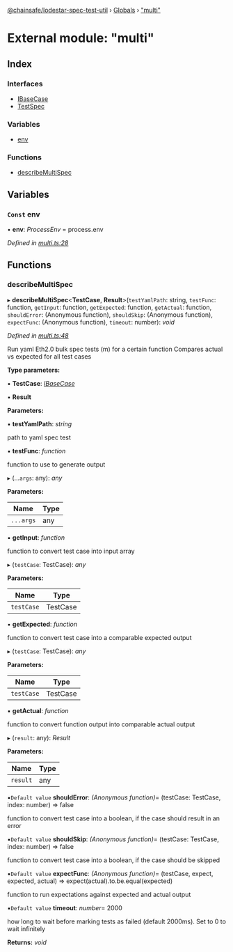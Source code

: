 [@chainsafe/lodestar-spec-test-util](../README.md) › [Globals](../globals.md) › ["multi"](_multi_.md)

# External module: "multi"

## Index

### Interfaces

* [IBaseCase](../interfaces/_multi_.ibasecase.md)
* [TestSpec](../interfaces/_multi_.testspec.md)

### Variables

* [env](_multi_.md#const-env)

### Functions

* [describeMultiSpec](_multi_.md#describemultispec)

## Variables

### `Const` env

• **env**: *ProcessEnv* = process.env

*Defined in [multi.ts:28](https://github.com/ChainSafe/lodestar/blob/53533586a/packages/lodestar-spec-test-util/src/multi.ts#L28)*

## Functions

###  describeMultiSpec

▸ **describeMultiSpec**<**TestCase**, **Result**>(`testYamlPath`: string, `testFunc`: function, `getInput`: function, `getExpected`: function, `getActual`: function, `shouldError`: (Anonymous function), `shouldSkip`: (Anonymous function), `expectFunc`: (Anonymous function), `timeout`: number): *void*

*Defined in [multi.ts:48](https://github.com/ChainSafe/lodestar/blob/53533586a/packages/lodestar-spec-test-util/src/multi.ts#L48)*

Run yaml Eth2.0 bulk spec tests (m) for a certain function
Compares actual vs expected for all test cases

**Type parameters:**

▪ **TestCase**: *[IBaseCase](../interfaces/_multi_.ibasecase.md)*

▪ **Result**

**Parameters:**

▪ **testYamlPath**: *string*

path to yaml spec test

▪ **testFunc**: *function*

function to use to generate output

▸ (...`args`: any): *any*

**Parameters:**

Name | Type |
------ | ------ |
`...args` | any |

▪ **getInput**: *function*

function to convert test case into input array

▸ (`testCase`: TestCase): *any*

**Parameters:**

Name | Type |
------ | ------ |
`testCase` | TestCase |

▪ **getExpected**: *function*

function to convert test case into a
  comparable expected output

▸ (`testCase`: TestCase): *any*

**Parameters:**

Name | Type |
------ | ------ |
`testCase` | TestCase |

▪ **getActual**: *function*

function to convert function output into
  comparable actual output

▸ (`result`: any): *Result*

**Parameters:**

Name | Type |
------ | ------ |
`result` | any |

▪`Default value`  **shouldError**: *(Anonymous function)*= (testCase: TestCase, index: number) => false

function to convert test case into a
  boolean, if the case should result in an error

▪`Default value`  **shouldSkip**: *(Anonymous function)*= (testCase: TestCase, index: number) => false

function to convert test case into a boolean,
  if the case should be skipped

▪`Default value`  **expectFunc**: *(Anonymous function)*= (testCase, expect, expected, actual) => expect(actual).to.be.equal(expected)

function to run expectations against expected
  and actual output

▪`Default value`  **timeout**: *number*= 2000

how long to wait before marking tests as failed (default 2000ms). Set to 0 to wait infinitely

**Returns:** *void*
